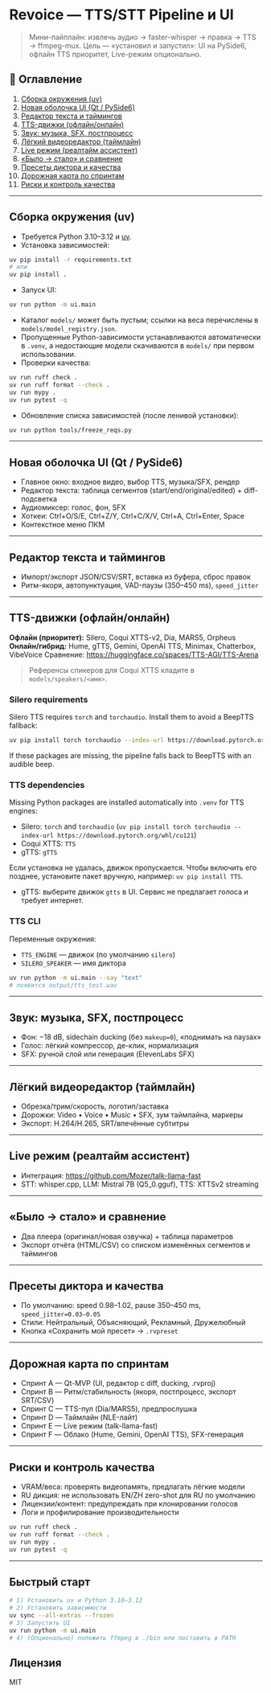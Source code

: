 # Revoice — TTS/STT Pipeline и UI

> Мини-пайплайн: извлечь аудио → faster-whisper → правка → TTS → ffmpeg-mux.
> Цель — «установил и запустил»: UI на PySide6, офлайн TTS приоритет, Live-режим опционально.

## 📌 Оглавление
1. [Сборка окружения (uv)](#сборка-окружения-uv)
2. [Новая оболочка UI (Qt / PySide6)](#новая-оболочка-ui-qt--pyside6)
3. [Редактор текста и таймингов](#редактор-текста-и-таймингов)
4. [TTS-движки (офлайн/онлайн)](#tts-движки-офлайнонлайн)
5. [Звук: музыка, SFX, постпроцесс](#звук-музыка-sfx-постпроцесс)
6. [Лёгкий видеоредактор (таймлайн)](#лёгкий-видеоредактор-таймлайн)
7. [Live режим (реалтайм ассистент)](#live-режим-реалтайм-ассистент)
8. [«Было → стало» и сравнение](#было--стало-и-сравнение)
9. [Пресеты диктора и качества](#пресеты-диктора-и-качества)
10. [Дорожная карта по спринтам](#дорожная-карта-по-спринтам)
11. [Риски и контроль качества](#риски-и-контроль-качества)

---

## Сборка окружения (uv)
- Требуется Python 3.10–3.12 и [uv](https://docs.astral.sh/uv/).
- Установка зависимостей:
```bash
uv pip install -r requirements.txt
# или
uv pip install .
```
- Запуск UI:
```bash
uv run python -m ui.main
```
- Каталог `models/` может быть пустым; ссылки на веса перечислены в `models/model_registry.json`.
- Пропущенные Python-зависимости устанавливаются автоматически в `.venv`,
  а недостающие модели скачиваются в `models/` при первом использовании.
- Проверки качества:
```bash
uv run ruff check .
uv run ruff format --check .
uv run mypy .
uv run pytest -q
```
- Обновление списка зависимостей (после ленивой установки):
```bash
uv run python tools/freeze_reqs.py
```

---

## Новая оболочка UI (Qt / PySide6)
- Главное окно: входное видео, выбор TTS, музыка/SFX, рендер
- Редактор текста: таблица сегментов (start/end/original/edited) + diff-подсветка
- Аудиомиксер: голос, фон, SFX
- Хоткеи: Ctrl+O/S/E, Ctrl+Z/Y, Ctrl+C/X/V, Ctrl+A, Ctrl+Enter, Space
- Контекстное меню ПКМ

---

## Редактор текста и таймингов
- Импорт/экспорт JSON/CSV/SRT, вставка из буфера, сброс правок
- Ритм-якоря, автопунктуация, VAD-паузы (350–450 ms), `speed_jitter`

---

## TTS-движки (офлайн/онлайн)
**Офлайн (приоритет):** Silero, Coqui XTTS-v2, Dia, MARS5, Orpheus
**Онлайн/гибрид:** Hume, gTTS, Gemini, OpenAI TTS, Minimax, Chatterbox, VibeVoice
Сравнение: https://huggingface.co/spaces/TTS-AGI/TTS-Arena

> Референсы спикеров для Coqui XTTS кладите в `models/speakers/<имя>`.

### Silero requirements
Silero TTS requires `torch` and `torchaudio`. Install them to avoid a BeepTTS fallback:
```bash
uv pip install torch torchaudio --index-url https://download.pytorch.org/whl/cu121
```
If these packages are missing, the pipeline falls back to BeepTTS with an audible beep.

### TTS dependencies
Missing Python packages are installed automatically into `.venv` for TTS engines:

- Silero: `torch` and `torchaudio` (`uv pip install torch torchaudio --index-url https://download.pytorch.org/whl/cu121`)
- Coqui XTTS: `TTS`
- gTTS: `gTTS`

Если установка не удалась, движок пропускается. Чтобы включить его позднее,
установите пакет вручную, например: `uv pip install TTS`.


- gTTS: выберите движок `gtts` в UI. Сервис не предлагает голоса и требует интернет.

### TTS CLI
Переменные окружения:
- `TTS_ENGINE` — движок (по умолчанию `silero`)
- `SILERO_SPEAKER` — имя диктора

```bash
uv run python -m ui.main --say "text"
# появится output/tts_test.wav
```

---

## Звук: музыка, SFX, постпроцесс
- Фон: −18 dB, sidechain ducking (без `makeup=0`), «поднимать на паузах»
- Голос: лёгкий компрессор, де-клик, нормализация
- SFX: ручной слой или генерация (ElevenLabs SFX)

---

## Лёгкий видеоредактор (таймлайн)
- Обрезка/трим/скорость, логотип/заставка
- Дорожки: Video • Voice • Music • SFX, зум таймлайна, маркеры
- Экспорт: H.264/H.265, SRT/впечённые субтитры

---

## Live режим (реалтайм ассистент)
- Интеграция: https://github.com/Mozer/talk-llama-fast
- STT: whisper.cpp, LLM: Mistral 7B (Q5_0.gguf), TTS: XTTSv2 streaming

---

## «Было → стало» и сравнение
- Два плеера (оригинал/новая озвучка) + таблица параметров
- Экспорт отчёта (HTML/CSV) со списком изменённых сегментов и таймингов

---

## Пресеты диктора и качества
- По умолчанию: speed 0.98–1.02, pause 350–450 ms, `speed_jitter=0.03–0.05`
- Стили: Нейтральный, Объясняющий, Рекламный, Дружелюбный
- Кнопка «Сохранить мой пресет» → `.rvpreset`

---

## Дорожная карта по спринтам
- Спринт A — Qt-MVP (UI, редактор с diff, ducking, .rvproj)
- Спринт B — Ритм/стабильность (якоря, постпроцесс, экспорт SRT/CSV)
- Спринт C — TTS-пул (Dia/MARS5), предпрослушка
- Спринт D — Таймлайн (NLE-лайт)
- Спринт E — Live режим (talk-llama-fast)
- Спринт F — Облако (Hume, Gemini, OpenAI TTS), SFX-генерация

---

## Риски и контроль качества
- VRAM/веса: проверять видеопамять, предлагать лёгкие модели
- RU дикция: не использовать EN/ZH zero-shot для RU по умолчанию
- Лицензии/контент: предупреждать при клонировании голосов
- Логи и профилирование производительности

```bash
uv run ruff check .
uv run ruff format --check .
uv run mypy .
uv run pytest -q
```

---

## Быстрый старт
```bash
# 1) Установить uv и Python 3.10–3.12
# 2) Установить зависимости
uv sync --all-extras --frozen
# 3) Запустить UI
uv run python -m ui.main
# 4) (Опционально) положить ffmpeg в ./bin или поставить в PATH
```

## Лицензия
MIT
